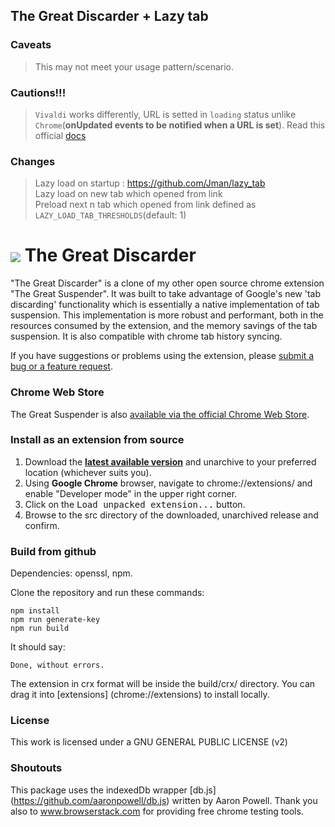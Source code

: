 ## The Great Discarder + Lazy tab
### Caveats
>This may not meet your usage pattern/scenario.  
### Cautions!!!
> `Vivaldi` works differently, URL is setted in `loading` status unlike `Chrome`(**onUpdated events to be notified when a URL is set**).
> Read this official [docs](https://developer.chrome.com/extensions/tabs#event-onCreated)

### Changes
>Lazy load on startup : https://github.com/Jman/lazy_tab  
>Lazy load on new tab which opened from link  
>Preload next n tab which opened from link defined as `LAZY_LOAD_TAB_THRESHOLDS`(default: 1)  

# <img src="/src/img/icon48.png" align="absmiddle"> The Great Discarder

"The Great Discarder" is a clone of my other open source chrome extension "The Great Suspender". It was built to take advantage of Google's new 'tab discarding' functionality which is essentially a native implementation of tab suspension.
This implementation is more robust and performant, both in the resources consumed by the extension, and the memory savings of the tab suspension. It is also compatible with chrome tab history syncing.

If you have suggestions or problems using the extension, please [submit a bug or a feature request](https://github.com/deanoemcke/thegreatdiscarder/issues/).

### Chrome Web Store

The Great Suspender is also [available via the official Chrome Web Store](https://chrome.google.com/webstore/detail/the-great-discarder/jlipbpadkjcklpeiajndiijbeieicbdh).

### Install as an extension from source

1. Download the **[latest available version](https://github.com/deanoemcke/thegreatdiscarder/releases/tag/v0.1.2)** and unarchive to your preferred location (whichever suits you).
2. Using **Google Chrome** browser, navigate to chrome://extensions/ and enable "Developer mode" in the upper right corner.
3. Click on the <kbd>Load unpacked extension...</kbd> button.
4. Browse to the src directory of the downloaded, unarchived release and confirm.

### Build from github

Dependencies: openssl, npm.

Clone the repository and run these commands:
```
npm install
npm run generate-key
npm run build
```

It should say:
```
Done, without errors.
```

The extension in crx format will be inside the build/crx/ directory. You can drag it into [extensions] (chrome://extensions) to install locally.

### License

This work is licensed under a GNU GENERAL PUBLIC LICENSE (v2)

### Shoutouts

This package uses the indexedDb wrapper [db.js] (https://github.com/aaronpowell/db.js) written by Aaron Powell.
Thank you also to www.browserstack.com for providing free chrome testing tools.
